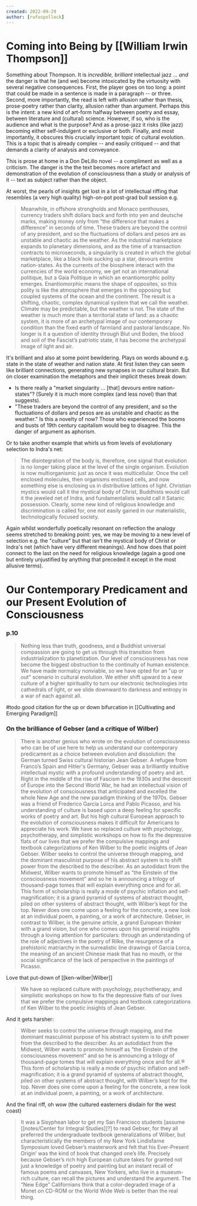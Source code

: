 ```yaml
---
created: 2022-09-29
author: [rufuspollock]
---
```


# Coming into Being by [[William Irwin Thompson]]

Something about Thompson. It is *incredible, brilliant* intellectual jazz ... *and* the danger is that he (and we) become intoxicated by the virtuosity with several negative consequences. First, the player goes on too long: a point that could be made in a sentence is made in a paragraph -- or three. Second, more importantly, the read is left with allusion rather than thesis, prose-poetry rather than clarity, allusion rather than argument. Perhaps this is the intent: a new kind of art-form halfway between poetry and essay, between literature and (cultural) science. However, if so, who is the audience and what is the purpose? And as a prose-jazz it risks (like jazz) becoming either self-indulgent or exclusive or both. Finally, and most importantly, it obscures this crucially important topic of cultural evolution. This is a topic that is already complex -- and easily critiqued -- and that demands a clarity of analysis and conveyance.

This is prose at home in a Don DeLillo novel -- a compliment as well as a criticism. The danger is the the text becomes more artefact and demonstration of the evolution of consciousness than a study or analysis of it -- text as subject rather than the object.

At worst, the pearls of insights get lost in a lot of intellectual riffing that resembles (a very high quality) high-on-pot post-grad bull session e.g.

> Meanwhile, in offshore strongholds and Monaco penthouses, currency traders shift dollars back and forth into yen and deutsche marks, making money only from “the difference that makes a difference” in seconds of time. These traders are beyond the control of any president, and so the fluctuations of dollars and pesos are as unstable and chaotic as the weather. As the industrial marketplace expands to planetary dimensions, and as the time of a transaction contracts to microseconds, a singularity is created in which the global marketplace, like a black hole sucking up a star, devours entire nation-states. As the currents of the biosphere interact with the currencies of the world economy, we get not an international politique, but a Gaia Politique in which an enantiomorphic polity emerges. Enantiomorphic means the shape of opposites, so this polity is like the atmosphere that emerges in the opposing but coupled systems of the ocean and the continent. The result is a shifting, chaotic, complex dynamical system that we call the weather. Climate may be predictable, but the weather is not. The state of the weather is much more than a territorial state of land: as a chaotic system, it is more of an archetypal image of our contemporary condition than the fixed earth of farmland and pastoral landscape. No longer is it a question of identity through Blut und Boden, the blood and soil of the Fascist’s patriotic state, it has become the archetypal image of light and air.

It's brilliant and also at some point bewildering. Plays on words abound e.g. state in the state of weather and nation state. At first listen they can seem like brilliant connections, generating new synapses in our cultural brain. But on closer examination the metaphors and their implicit theses break down:

- Is there really a "market singularity ... [that] devours entire nation-states"? (Surely it is much more complex (and less novel) than that suggests).
- "These traders are beyond the control of any president, and so the fluctuations of dollars and pesos are as unstable and chaotic as the weather." Is this a novelty of now? Those who experienced the booms and busts of 19th century capitalism would beg to disagree. This the danger of argument as aphorism.

Or to take another example that whirls us from levels of evolutionary selection to Indra's net:

> The disintegration of the body is, therefore, one signal that evolution is no longer taking place at the level of the single organism. Evolution is now multiorganismic just as once it was multicellular. Once the cell enclosed molecules, then organisms enclosed cells, and now something else is enclosing us in distributive lattices of light. Christian mystics would call it the mystical body of Christ, Buddhists would call it the jeweled net of Indra, and fundamentalists would call it Satanic possession. Clearly, some new kind of religious knowledge and discrimination is called for, one not easily gained in our materialistic, technologically focused society.

Again whilst wonderfully poetically resonant on reflection the analogy seems stretched to breaking point: yes, we may be moving to a new level of selection e.g. the "culture" but that isn't the mystical body of Christ or Indra's net (which have very different meanings). And how does that point connect to the last on the need for religious knowledge (again a good one but entirely unjustified by anything that preceded it except in the most allusive terms).

# Our Contemporary Predicament and our Present Evolution of Consciousness

### p.10

> Nothing less than truth, goodness, and a Buddhist universal compassion are going to get us through this transition from industrialization to planetization. Our level of consciousness has now become the biggest obstruction to the continuity of human existence. We have made normalcy nonviable, so we have opted for an "up or out" scenario in cultural evolution. We either shift upward to a new culture of a higher spirituality to turn our electronic technologies into cathedrals of light, or we slide downward to darkness and entropy in a war of each against all.

#todo good citation for the up or down bifurcation in [[Cultivating and Emerging Paradigm]]


### On the brilliance of Gebser (and a critique of Wilber)

> There is another genius who wrote on the evolution of consciousness who can be of use here to help us understand our contemporary predicament as a choice between evolution and dissolution: the German turned Swiss cultural historian Jean Gebser. A refugee from Franco’s Spain and Hitler's Germany, Gebser was a brilliantly intuitive intellectual mystic with a profound understanding of poetry and art. Right in the middle of the rise of Fascism in the 1930s and the descent of Europe into the Second World War, he had an intellectual vision of the evolution of consciousness that anticipated and excelled the whole New Age and the new paradigm thinking of the 1970s. Gebser was a friend of Frederico Garcia Lorca and Pablo Picasso, and his understanding of culture is based upon a deep feeling for specific works of poetry and art. But his high cultural European approach to the evolution of consciousness makes it difficult for Americans to appreciate his work. We have so replaced culture with psychology, psychotherapy, and simplistic workshops on how to fix the depressive flats of our lives that we prefer the compulsive mappings and textbook categorizations of Ken Wilber to the poetic insights of Jean Gebser. Wilber seeks to control the universe through mapping, and the dominant masculinist purpose of his abstract system is to shift power from the described to the describer. As an autodidact from the Midwest, Wilber wants to promote himself as “the Einstein of the consciousness movement” and so he is announcing a trilogy of thousand-page tomes that will explain everything once and for all. This form of scholarship is really a mode of psychic inflation and self-magnification; it is a grand pyramid of systems of abstract thought, piled on other systems of abstract thought, with Wilber’s kept for the top. Never does one come upon a feeling for the concrete, a new look at an individual poem, a painting, or a work of architecture. Gebser, in contrast to Wilber, is the genuine article, a grand European thinker with a grand vision, but one who comes upon his general insights through a loving attention for particulars: through an understanding of the role of adjectives in the poetry of Rilke, the resurgence of a prehistoric matriarchy in the surrealistic line drawings of Garcia Lorca, the meaning of an ancient Chinese mask that has no mouth, or the social significance of the lack of perspective in the paintings of Picasso.

Love that put-down of [[ken-wilber|Wilber]]

> We have so replaced culture with psychology, psychotherapy, and simplistic workshops on how to fix the depressive flats of our lives that we prefer the compulsive mappings and textbook categorizations of Ken Wilber to the poetic insights of Jean Gebser.

And it gets harsher:

> Wilber seeks to control the universe through mapping, and the dominant masculinist purpose of his abstract system is to shift power from the described to the describer. As an autodidact from the Midwest, Wilber wants to promote himself as “the Einstein of the consciousness movement” and so he is announcing a trilogy of thousand-page tomes that will explain everything once and for all.® This form of scholarship is really a mode of psychic inflation and self-magnification; it is a grand pyramid of systems of abstract thought, piled on other systems of abstract thought, with Wilber’s kept for the top. Never does one come upon a feeling for the concrete, a new look at an individual poem, a painting, or a work of architecture.

And the final riff, oh wow (the cultured easterners disdain for the west coast)

> It was a Sisyphean labor to get my San Francisco students [assume [[notes/Center for Integral Studies]]?] to read Gebser, for they all preferred the undergraduate textbook generalizations of Wilber, but characteristically the members of my New York Lindisfarne Symposium loved Gebser’s masterwork and felt that his Ever-Present Origin’ was the kind of book that changed one’s life. Precisely because Gebser’s rich high European culture takes for granted not just a knowledge of poetry and painting but an instant recall of famous poems and canvases, New Yorkers, who live in a museum-rich culture, can recall the pictures and understand the argument. The “New Edge” Californians think that a color-degraded image of a Monet on CD-ROM or the World Wide Web is better than the real thing.